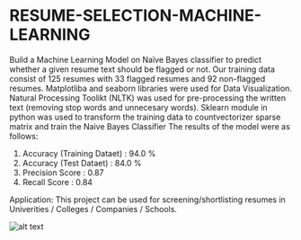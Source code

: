 # RESUME-SELECTION-MACHINE-LEARNING
Build a Machine Learning Model on Naïve Bayes classifier  to predict whether a given resume text should be flagged or not. Our training data consist of 125 resumes with 33 flagged resumes and 92 non-flagged resumes. Matplotliba and seaborn libraries were used for Data Visualization. Natural Processing Toolikt (NLTK) was used for pre-processing the written text (removing stop words and unnecesary words). Sklearn module in python was used to transform the training data to countvectorizer sparse matrix and train the Naive Bayes Classifier
The results of the model were as follows:
1) Accuracy (Training Dataet) : 94.0 %
2) Accuracy (Test Dataet) : 84.0 %
3) Precision Score : 0.87
4) Recall Score : 0.84

Application: This project can be used for screening/shortlisting resumes in  Univerities / Colleges / Companies / Schools.

![alt text](https://fitsmallbusiness.com/wp-content/uploads/2020/08/FeatureImage_Resume_Screening.jpg)
